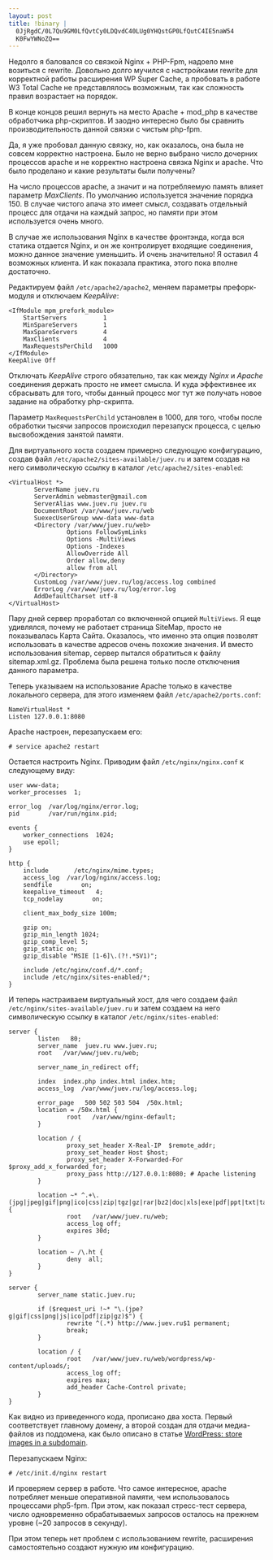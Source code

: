 ```yaml
--- 
layout: post
title: !binary |
  0JjRgdC/0L7Qu9GM0LfQvtCy0LDQvdC40LUg0YHQstGP0LfQutC4IE5naW54
  K0FwYWNoZQ==
---
```

Недолго я баловался со связкой Nginx + PHP-Fpm, надоело мне возиться с rewrite. Довольно долго мучился с настройками rewrite для корректной работы расширения WP Super Cache, а пробовать в работе W3 Total Cache не представлялось возможным, так как сложность правил возрастает на порядок.

В конце концов решил вернуть на место Apache + mod\_php в качестве обработчика php-скриптов. И заодно интересно было бы сравнить производительность данной связки с чистым php-fpm.

Да, я уже пробовал данную связку, но, как оказалось, она была не совсем корректно настроена. Было не верно выбрано число дочерних процессов apache и не корректно настроена связка Nginx и apache. Что было проделано и какие результаты были получены?

На число процессов apache, а значит и на потребляемую память влияет параметр <em>MaxClients</em>. По умолчанию используется значение порядка 150. В случае чистого апача это имеет смысл, создавать отдельный процесс для отдачи на каждый запрос, но памяти при этом используется очень много.

В случае же использования Nginx в качестве фронтэнда, когда вся статика отдается Nginx, и он же контролирует входящие соединения, можно данное значение уменьшить. И очень значительно! Я оставил 4 возможных клиента. И как показала практика, этого пока вполне достаточно.

Редактируем файл <code>/etc/apache2/apache2</code>, меняем параметры префорк-модуля и отключаем <em>KeepAlive</em>:

    <IfModule mpm_prefork_module>
        StartServers          1
        MinSpareServers       1
        MaxSpareServers       4
        MaxClients            4
        MaxRequestsPerChild   1000
    </IfModule>
    KeepAlive Off

Отключать <em>KeepAlive</em> строго обязательно, так как между <em>Nginx</em> и <em>Apache</em> соединения держать просто не имеет смысла. И куда эффективнее их сбрасывать для того, чтобы данный процесс мог тут же получать новое задание на обработку php-скрипта.

Параметр <code>MaxRequestsPerChild</code> установлен в 1000, для того, чтобы после обработки тысячи запросов происходил перезапуск процесса, с целью высвобождения занятой памяти.

Для виртуального хоста создаем примерно следующую конфигурацию, создав файл <code>/etc/apache2/sites-available/juev.ru</code> и затем создав на него символическую ссылку в каталог <code>/etc/apache2/sites-enabled</code>:

    <VirtualHost *>
           ServerName juev.ru
           ServerAdmin webmaster@gmail.com
           ServerAlias www.juev.ru juev.ru
           DocumentRoot /var/www/juev.ru/web
           SuexecUserGroup www-data www-data
           <Directory /var/www/juev.ru/web>
                    Options FollowSymLinks
                    Options -MultiViews
                    Options -Indexes
                    AllowOverride All
                    Order allow,deny
                    allow from all
           </Directory>
           CustomLog /var/www/juev.ru/log/access.log combined
           ErrorLog /var/www/juev.ru/log/error.log
           AddDefaultCharset utf-8
    </VirtualHost>

Пару дней сервер проработал со включенной опцией <code>MultiViews</code>. Я еще удивлялся, почему не работает страница SiteMap, просто не показывалась Карта Сайта. Оказалось, что именно эта опция позволят использовать в качестве адресов очень похожие значения. И вместо использования sitemap, сервер пытался обратиться к файлу sitemap.xml.gz. Проблема была решена только после отключения данного параметра.

Теперь указываем на использование Apache только в качестве локального сервера, для этого изменяем файл <code>/etc/apache2/ports.conf</code>:

    NameVirtualHost *
    Listen 127.0.0.1:8080

Apache настроен, перезапускаем его:

    # service apache2 restart

Остается настроить Nginx. Приводим файл <code>/etc/nginx/nginx.conf</code> к следующему виду:

    user www-data;
    worker_processes  1;

    error_log  /var/log/nginx/error.log;
    pid        /var/run/nginx.pid;

    events {
        worker_connections  1024;
        use epoll;
    }

    http {
        include       /etc/nginx/mime.types;
        access_log  /var/log/nginx/access.log;
        sendfile        on;
        keepalive_timeout   4;
        tcp_nodelay        on;

        client_max_body_size 100m;

        gzip on;
        gzip_min_length 1024;
        gzip_comp_level 5;
        gzip_static on;
        gzip_disable "MSIE [1-6]\.(?!.*SV1)";

        include /etc/nginx/conf.d/*.conf;
        include /etc/nginx/sites-enabled/*;
    }

И теперь настраиваем виртуальный хост, для чего создаем файл <code>/etc/nginx/sites-available/juev.ru</code> и затем создаем на него символическую ссылку в каталог <code>/etc/nginx/sites-enabled</code>:

    server {
            listen   80;
            server_name  juev.ru www.juev.ru;
            root   /var/www/juev.ru/web;

            server_name_in_redirect off;

            index  index.php index.html index.htm;
            access_log  /var/www/juev.ru/log/access.log;

            error_page   500 502 503 504  /50x.html;
            location = /50x.html {
                    root   /var/www/nginx-default;
            }

            location / {
                    proxy_set_header X-Real-IP  $remote_addr;
                    proxy_set_header Host $host;
                    proxy_set_header X-Forwarded-For $proxy_add_x_forwarded_for;
                    proxy_pass http://127.0.0.1:8080; # Apache listening
            }

            location ~* ^.+\.(jpg|jpeg|gif|png|ico|css|zip|tgz|gz|rar|bz2|doc|xls|exe|pdf|ppt|txt|tar|wav|bmp|rtf|js)$ {
                    root   /var/www/juev.ru/web;
                    access_log off;
                    expires 30d;
            }

            location ~ /\.ht {
                    deny  all;
            }
    }

    server {
            server_name static.juev.ru;

            if ($request_uri !~* "\.(jpe?g|gif|css|png|js|ico|pdf|zip|gz)$") {
                    rewrite ^(.*) http://www.juev.ru$1 permanent;
                    break;
            }

            location / {
                    root   /var/www/juev.ru/web/wordpress/wp-content/uploads/;
                    access_log off;
                    expires max;
                    add_header Cache-Control private;
            }
    }

Как видно из приведенного кода, прописано два хоста. Первый соответствует главному домену, а второй создан для отдачи медиа-файлов из поддомена, как было описано в статье <a href="/2010/08/29/wordpress-store-images-in-a-subdomain/">WordPress: store images in a subdomain</a>.

Перезапускаем Nginx:

    # /etc/init.d/nginx restart

И проверяем сервер в работе. Что самое интересное, apache потребляет меньше оперативной памяти, чем использовалось процессами php5-fpm. При этом, как показал стресс-тест сервера, число одновременно обрабатываемых запросов осталось на прежнем уровне (~20 запросов в секунду).

При этом теперь нет проблем с использованием rewrite, расширения самостоятельно создают нужную им конфигурацию.

